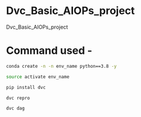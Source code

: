 # Dvc_Basic_AIOPs_project
Dvc_Basic_AIOPs_project

# Command  used -
```bash
conda create -n -n env_name python==3.8 -y
```
```bash
source activate env_name
```
```bash
pip install dvc
```
```bash
dvc repro
```
```bash
dvc dag
```




